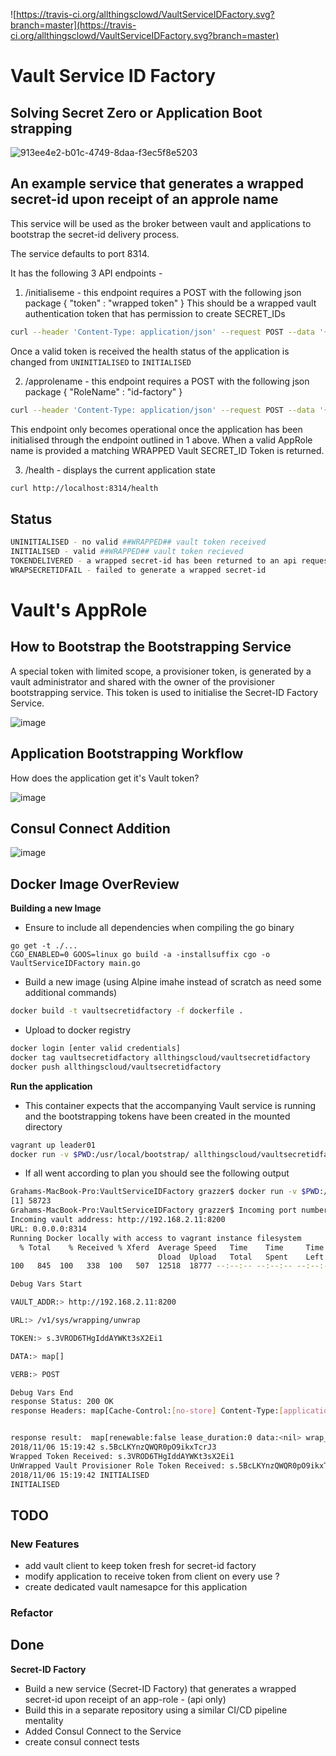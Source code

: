 ![https://travis-ci.org/allthingsclowd/VaultServiceIDFactory.svg?branch=master](https://travis-ci.org/allthingsclowd/VaultServiceIDFactory.svg?branch=master)

# Vault Service ID Factory

## Solving Secret Zero or Application Boot strapping

![913ee4e2-b01c-4749-8daa-f3ec5f8e5203](https://user-images.githubusercontent.com/9472095/43364036-20dbed52-930a-11e8-9e93-6de1290108b6.png)

## An example service that generates a wrapped secret-id upon receipt of an approle name

This service will be used as the broker between vault and applications to bootstrap the secret-id delivery process.

The service defaults to port 8314.

It has the following 3 API endpoints - 
 
 1. /initialiseme - this endpoint requires a POST with the following json package { "token" : "wrapped token" }
 This should be a wrapped vault authentication token that has permission to create SECRET_IDs
 ``` bash
 curl --header 'Content-Type: application/json' --request POST --data '{"token":"b76e6d87-1719-2fe5-42a1-b2a528bfd817"}' http://localhost:8314/initialiseme
 ```
 Once a valid token is received the health status of the application is changed from `UNINITIALISED` to `INITIALISED`

 2. /approlename - this endpoint requires a POST with the following json package { "RoleName" : "id-factory" }
 ``` bash
 curl --header 'Content-Type: application/json' --request POST --data '{"RoleName":"id-factory"}' http://localhost:8314/approlename
 ```
 This endpoint only becomes operational once the application has been initialised through the endpoint outlined in 1 above.
 When a valid AppRole name is provided a matching WRAPPED Vault SECRET_ID Token is returned.

 3. /health - displays the current application state
 ``` bash
 curl http://localhost:8314/health
 ```

 ## Status
 ``` bash
 UNINITIALISED - no valid ##WRAPPED## vault token received
 INITIALISED - valid ##WRAPPED## vault token recieved
 TOKENDELIVERED - a wrapped secret-id has been returned to an api request
 WRAPSECRETIDFAIL - failed to generate a wrapped secret-id
```
# Vault's AppRole

## How to Bootstrap the Bootstrapping Service

A special token with limited scope, a provisioner token, is generated by a vault administrator and shared with the owner of the provisioner bootstrapping service. This token is used to initialise the Secret-ID Factory Service.

![image](https://user-images.githubusercontent.com/9472095/47529556-14322e00-d8a0-11e8-8c22-4a4f5b2fdbc3.png)

## Application Bootstrapping Workflow

How does the application get it's Vault token?

![image](https://user-images.githubusercontent.com/9472095/47529600-27dd9480-d8a0-11e8-83ba-bf9b507632cf.png)

## Consul Connect Addition

![image](https://user-images.githubusercontent.com/9472095/47515764-9bb97600-d87b-11e8-90a4-990ca1a19bce.png)


## Docker Image OverReview

__Building a new Image__
- Ensure to include all dependencies when compiling the go binary
``` golang
go get -t ./...
CGO_ENABLED=0 GOOS=linux go build -a -installsuffix cgo -o VaultServiceIDFactory main.go
```

- Build a new image (using Alpine imahe instead of scratch as need some additional commands)
``` bash
docker build -t vaultsecretidfactory -f dockerfile .
```

- Upload to docker registry
```bash
docker login [enter valid credentials]
docker tag vaultsecretidfactory allthingscloud/vaultsecretidfactory
docker push allthingscloud/vaultsecretidfactory
```

__Run the application__

- This container expects that the accompanying Vault service is running and the bootstrapping tokens have been created in the mounted directory
``` bash
vagrant up leader01
docker run -v $PWD:/usr/local/bootstrap/ allthingscloud/vaultsecretidfactory &
```

- If all went according to plan you should see the following output
``` bash
Grahams-MacBook-Pro:VaultServiceIDFactory grazzer$ docker run -v $PWD:/usr/local/bootstrap/ allthingscloud/vaultsecretidfactory &
[1] 58723
Grahams-MacBook-Pro:VaultServiceIDFactory grazzer$ Incoming port number: 8314
Incoming vault address: http://192.168.2.11:8200
URL: 0.0.0.0:8314
Running Docker locally with access to vagrant instance filesystem
  % Total    % Received % Xferd  Average Speed   Time    Time     Time  Current
                                 Dload  Upload   Total   Spent    Left  Speed
100   845  100   338  100   507  12518  18777 --:--:-- --:--:-- --:--:-- 31296

Debug Vars Start

VAULT_ADDR:> http://192.168.2.11:8200

URL:> /v1/sys/wrapping/unwrap

TOKEN:> s.3VROD6THgIddAYWKt3sX2Ei1

DATA:> map[]

VERB:> POST

Debug Vars End
response Status: 200 OK
response Headers: map[Cache-Control:[no-store] Content-Type:[application/json] Date:[Tue, 06 Nov 2018 15:19:15 GMT] Content-Length:[413]]


response result:  map[renewable:false lease_duration:0 data:<nil> wrap_info:<nil> warnings:<nil> auth:map[policies:[default provisioner] token_policies:[default provisioner] metadata:<nil> entity_id: client_token:s.5BcLKYnzQWQR0pO9ikxTcrJ3 accessor:4RLti001aNJssblF2LFb3899 lease_duration:3600 renewable:true token_type:service] request_id:16bb23fa-c1b8-e954-113c-f7914bb0b002 lease_id:]
2018/11/06 15:19:42 s.5BcLKYnzQWQR0pO9ikxTcrJ3
Wrapped Token Received: s.3VROD6THgIddAYWKt3sX2Ei1
UnWrapped Vault Provisioner Role Token Received: s.5BcLKYnzQWQR0pO9ikxTcrJ3
2018/11/06 15:19:42 INITIALISED
INITIALISED
```


## TODO

### New Features

- add vault client to keep token fresh for secret-id factory
- modify application to receive token from client on every use ?
- create dedicated vault namesapce for this application

### Refactor



## Done
__Secret-ID Factory__
- Build a new service (Secret-ID Factory) that generates a wrapped secret-id upon receipt of an app-role - (api only)
- Build this in a separate repository using a similar CI/CD pipeline mentality
- Added Consul Connect to the Service
- create consul connect tests
